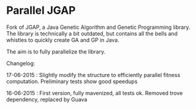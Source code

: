 # Parallel JGAP

Fork of JGAP, a Java Genetic Algorithm and Genetic Programming library. 
The library is technically a bit outdated, but contains all the bells and whistles to quickly create GA and GP in Java. 

The aim is to fully parallelize the library.


Changelog:

17-06-2015 : Slightly modify the structure to efficiently parallel fitness computation. Preliminary tests show good speedups

16-06-2015 : First version, fully mavenized, all tests ok.
             Removed trove dependency, replaced by Guava
